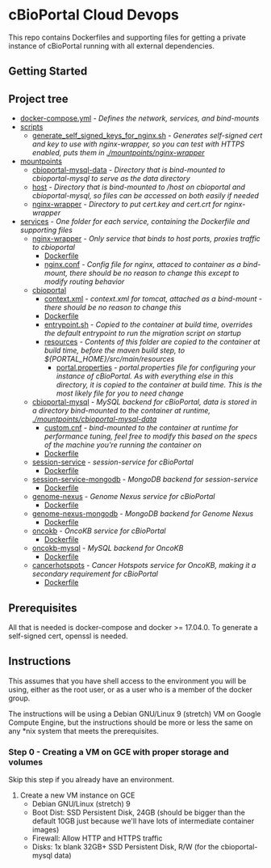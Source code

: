 # cBioPortal Cloud  Devops
This repo contains Dockerfiles and supporting files for getting a private instance of cBioPortal running with all external dependencies.

## Getting Started
## Project tree
 * [docker-compose.yml](./docker-compose.yml) - *Defines the network, services, and bind-mounts*
 * [scripts](./scripts)
     * [generate_self_signed_keys_for_nginx.sh](./scripts/generate_self_signed_keys_for_nginx.sh) - *Generates self-signed cert and key to use with nginx-wrapper, so you can test with HTTPS enabled, puts them in [./mountpoints/nginx-wrapper](./mountpoints/nginx-wrapper)*
 * [mountpoints](./mountpoints)
   * [cbioportal-mysql-data](./mountpoints/cbioportal-mysql-data) - *Directory that is bind-mounted to cbioportal-mysql to serve as the data directory*
   * [host](./mountpoints/host) - *Directory that is bind-mounted to /host on cbioportal and cbioportal-mysql, so files can be accessed on both easily if needed*
   * [nginx-wrapper](./mountpoints/nginx-wrapper) - *Directory to put cert.key and cert.crt for nginx-wrapper*
 * [services](./services) - *One folder for each service, containing the Dockerfile and supporting files*
   * [nginx-wrapper](./services/nginx-wrapper) - *Only service that binds to host ports, proxies traffic to cbioportal*
     * [Dockerfile](./services/nginx-wrapper/Dockerfile)
     * [nginx.conf](./services/nginx-wrapper/nginx.conf) - *Config file for nginx, attaced to container as a bind-mount, there should be no reason to change this except to modify routing behavior*
   * [cbioportal](./services/cbioportal)
     * [context.xml](./services/cbioportal/context.xml) - *context.xml for tomcat, attached as a bind-mount - there should be no reason to change this*
     * [Dockerfile](./services/cbioportal/Dockerfile)
     * [entrypoint.sh](./services/cbioportal/entrypoint.sh) - *Copied to the container at build time, overrides the default entrypoint to run the migration script on startup*
     * [resources](./services/cbioportal/resources) - *Contents of this folder are copied to the container at build time, before the maven build step, to ${PORTAL_HOME}/src/main/resources*
       * [portal.properties](./services/cbioportal/resources/portal.properties) - *portal.properties file for configuring your instance of cBioPortal.  As with everything else in this directory, it is copied to the container at build time. This is the most likely file for you to need change*
   * [cbioportal-mysql](./services/cbioportal-mysql) - *MySQL backend for cBioPortal, data is stored in a directory bind-mounted to the container at runtime, [./mountpoints/cbioportal-mysql-data](./mountpoints/cbioportal-mysql-data)*
     * [custom.cnf](./services/cbioportal-mysql/custom.cnf) - *bind-mounted to the container at runtime for performance tuning, feel free to modify this based on the specs of the machine you're running the container on*
     * [Dockerfile](./services/cbioportal-mysql/Dockerfile)
   * [session-service](./services/session-service) - *session-service for cBioPortal*
     * [Dockerfile](./services/session-service/Dockerfile)
   * [session-service-mongodb](./services/session-service-mongodb) - *MongoDB backend for session-service*
     * [Dockerfile](./services/session-service-mongodb/Dockerfile)
   * [genome-nexus](./services/genome-nexus) - *Genome Nexus service for cBioPortal*
     * [Dockerfile](./services/genome-nexus/Dockerfile)
   * [genome-nexus-mongodb](./services/genome-nexus-mongodb) - *MongoDB backend for Genome Nexus*
     * [Dockerfile](./services/genome-nexus-mongodb/Dockerfile)
   * [oncokb](./services/oncokb) - *OncoKB service for cBioPortal*
     * [Dockerfile](./services/oncokb/Dockerfile)
   * [oncokb-mysql](./services/oncokb-mysql) - *MySQL backend for OncoKB*
     * [Dockerfile](./services/oncokb-mysql/Dockerfile)
   * [cancerhotspots](./services/cancerhotspots) - *Cancer Hotspots service for OncoKB, making it a secondary requirement for cBioPortal*
     * [Dockerfile](./services/cancerhotspots/Dockerfile)

## Prerequisites
All that is needed is docker-compose and docker >= 17.04.0.
To generate a self-signed cert, openssl is needed.

## Instructions
This assumes that you have shell access to the environment you will be using, either as the root user, or as a user who is a member of the docker group.

The instructions will be using a Debian GNU/Linux 9 (stretch) VM on Google Compute Engine, but the instructions should be more or less the same on any \*nix system that meets the prerequisites.

### Step 0 - Creating a VM on GCE with proper storage and volumes
Skip this step if you already have an environment.

1. Create a new VM instance on GCE
    - Debian GNU/Linux (stretch) 9
    - Boot Dist: SSD Persistent Disk, 24GB (should be bigger than the default 10GB just because we'll have lots of intermediate container images)
    - Firewall: Allow HTTP and HTTPS traffic
    - Disks: 1x blank 32GB+ SSD Persistent Disk, R/W (for the cbioportal-mysql data)
